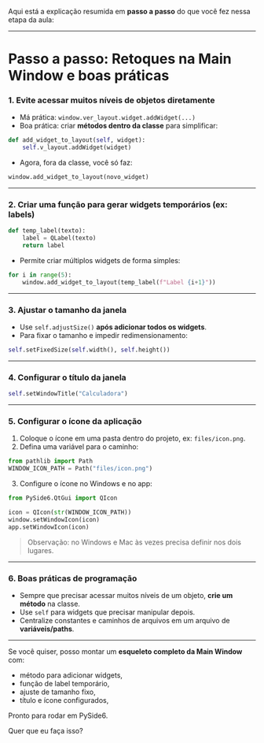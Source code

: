 Aqui está a explicação resumida em **passo a passo** do que você fez nessa etapa da aula:

---

# Passo a passo: Retoques na Main Window e boas práticas

### 1. Evite acessar muitos níveis de objetos diretamente

* Má prática: `window.ver_layout.widget.addWidget(...)`
* Boa prática: criar **métodos dentro da classe** para simplificar:

```python
def add_widget_to_layout(self, widget):
    self.v_layout.addWidget(widget)
```

* Agora, fora da classe, você só faz:

```python
window.add_widget_to_layout(novo_widget)
```

---

### 2. Criar uma função para gerar widgets temporários (ex: labels)

```python
def temp_label(texto):
    label = QLabel(texto)
    return label
```

* Permite criar múltiplos widgets de forma simples:

```python
for i in range(5):
    window.add_widget_to_layout(temp_label(f"Label {i+1}"))
```

---

### 3. Ajustar o tamanho da janela

* Use `self.adjustSize()` **após adicionar todos os widgets**.
* Para fixar o tamanho e impedir redimensionamento:

```python
self.setFixedSize(self.width(), self.height())
```

---

### 4. Configurar o título da janela

```python
self.setWindowTitle("Calculadora")
```

---

### 5. Configurar o ícone da aplicação

1. Coloque o ícone em uma pasta dentro do projeto, ex: `files/icon.png`.
2. Defina uma variável para o caminho:

```python
from pathlib import Path
WINDOW_ICON_PATH = Path("files/icon.png")
```

3. Configure o ícone no Windows e no app:

```python
from PySide6.QtGui import QIcon

icon = QIcon(str(WINDOW_ICON_PATH))
window.setWindowIcon(icon)
app.setWindowIcon(icon)
```

> Observação: no Windows e Mac às vezes precisa definir nos dois lugares.

---

### 6. Boas práticas de programação

* Sempre que precisar acessar muitos níveis de um objeto, **crie um método** na classe.
* Use `self` para widgets que precisar manipular depois.
* Centralize constantes e caminhos de arquivos em um arquivo de **variáveis/paths**.

---

Se você quiser, posso montar um **esqueleto completo da Main Window** com:

* método para adicionar widgets,
* função de label temporário,
* ajuste de tamanho fixo,
* título e ícone configurados,

Pronto para rodar em PySide6.

Quer que eu faça isso?

